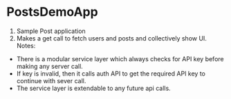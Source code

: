 # PostsDemoApp

1. Sample Post application
2. Makes a get call to fetch users and posts and collectively show UI.
Notes:
* There is a modular service layer which always checks for API key before making any server call.
* If key is invalid, then it calls auth API to get the required API key to continue with sever call.
* The service layer is extendable to any future api calls.
